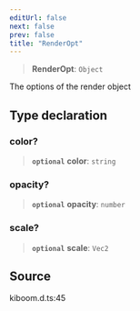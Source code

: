 ```yaml
---
editUrl: false
next: false
prev: false
title: "RenderOpt"
---
```


> **RenderOpt**: `Object`

The options of the render object

## Type declaration

### color?

> **`optional`** **color**: `string`

### opacity?

> **`optional`** **opacity**: `number`

### scale?

> **`optional`** **scale**: `Vec2`

## Source

kiboom.d.ts:45
